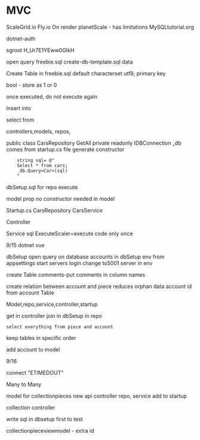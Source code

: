 # MVC

ScaleGrid.io
Fly.io
On render
planetScale - has limitations
MySQLtutorial.org

dotnet-auth

sgroot
H_Ur7E1YEww0GIkH

open query
freebie.sql
create-db-template.sql
data

Create Table in freebie.sql
default characterset utf8;
primary key

bool - store as 1 or 0

once executed, do not execute again

Insert into

select from 

controllers,models, repos, 

public class CarsRepository
    GetAll
    private readonly IDBConnection _db
        comes from startup.cs file
        generate constructor

        string sql= @"
        Select * from cars;
        _db.Query<Car>(sql)
        "

dbSetup.sql for repo
execute

model
prop
no constructor needed in model

Startup.cs
    CarsRepository
    CarsService

Controller

Service sql
ExecuteScaler=execute code only once

9/15
dotnet vue

dbSetup
open query on database
accounts in dbSetup
env from appsettings
start servers
login
change to5001 server in env

create Table
comments-put comments in column names

create relation between  account and piece
    reduces orphan data
account id from account Table

Model,repo,service,controller,startup

get in controller
join in dbSetup
    in repo
    
    select everything from piece and account
keep tables in specific order 

add account to model

9/16

connect "ETIMEDOUT"

Many to Many

model for collectionpieces
new api controller
repo, service
    add to startup

collection controller
    
write sql in dbsetup first to test

collectionpieceviewmodel - extra id




